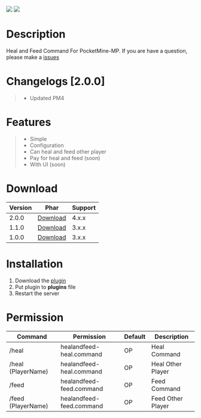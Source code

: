 [![](https://poggit.pmmp.io/shield.state/HealAndFeed)](https://poggit.pmmp.io/p/HealAndFeed) [![](https://poggit.pmmp.io/shield.dl.total/HealAndFeed)](https://poggit.pmmp.io/p/HealAndFeed)
# Description
Heal and Feed Command For PocketMine-MP. If you are have a question, please make a [issues](https://github.com/Kylan1940/HealAndFeed/issues/new)

# Changelogs [2.0.0]
>- Updated PM4

# Features
>- Simple
>- Configuration
>- Can heal and feed other player
>- Pay for heal and feed (soon)
>- With UI (soon)

# Download
| Version | Phar | Support |
|---|---|---|
| 2.0.0 | [Download](https://github.com/Kylan1940/HealAndFeed/releases/download/2.0.0/HealAndFeed_v2.0.0.phar) |  4.x.x |
| 1.1.0 | [Download](https://github.com/Kylan1940/HealAndFeed/releases/download/1.1.0/HealAndFeed_v1.1.0.phar) |  3.x.x |
| 1.0.0 | [Download](https://github.com/Kylan1940/HealAndFeed/releases/download/1.0.0/HealAndFeed_v1.0.0.phar) |  3.x.x |

# Installation
1. Download the [plugin](https://github.com/Kylan1940/HealAndFeed/releases/download/2.0.0/HealAndFeed_v2.0.0.phar)
2. Put plugin to **plugins** file
3. Restart the server

# Permission
| Command | Permission | Default | Description |
|---|---|---|---|
| /heal | healandfeed-heal.command | OP | Heal Command |
| /heal (PlayerName) | healandfeed-heal.command | OP | Heal Other Player |
| /feed | healandfeed-feed.command | OP | Feed Command |
| /feed (PlayerName) | healandfeed-feed.command | OP | Feed Other Player | 